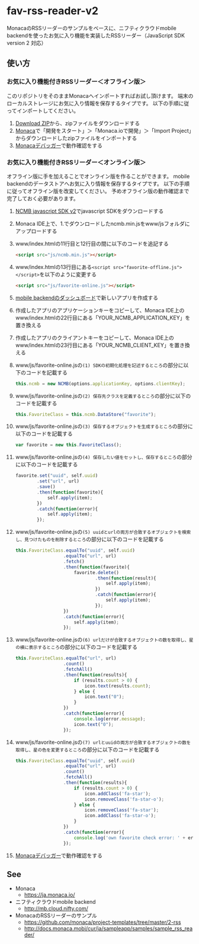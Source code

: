 # fav-rss-reader-v2
MonacaのRSSリーダーのサンプルをベースに、ニフティクラウドmobile backendを使ったお気に入り機能を実装したRSSリーダー（JavaScript SDK version 2 対応）

## 使い方

### お気に入り機能付きRSSリーダー＜オフライン版＞

このリポジトリをそのままMonacaへインポートすればお試し頂けます。
端末のローカルストレージにお気に入り情報を保存するタイプです。
以下の手順に従ってインポートしてください。

1. [Download ZIP](https://github.com/ndyuya/fav-rss-reader-v2/archive/master.zip)から、zipファイルをダウンロードする
1. [Monaca](https://ja.monaca.io/)で「開発をスタート」＞「Monaca.ioで開発」＞「Import Project」からダウンロードしたzipファイルをインポートする
1. [Monacaデバッガー](http://ja.monaca.io/debugger.html)で動作確認をする

### お気に入り機能付きRSSリーダー＜オンライン版＞

オフライン版に手を加えることでオンライン版を作ることができます。
mobile backendのデータストアへお気に入り情報を保存するタイプです。
以下の手順に従ってオフライン版を改変してください。
予めオフライン版の動作確認まで完了しておく必要があります。

1. [NCMB javascript SDK v2](https://github.com/NIFTYCloud-mbaas/ncmb_js/releases)でjavascript SDKをダウンロードする
1. Monaca IDE上で、1.でダウンロードしたncmb.min.jsをwww/jsフォルダにアップロードする
1. www/index.htmlの11行目と12行目の間に以下のコードを追記する
    ```html
    <script src="js/ncmb.min.js"></script>
    ```

1. www/index.htmlの13行目にある`<script src="favorite-offline.js"></script>`を以下のように変更する
    ```html
    <script src="js/favorite-online.js"></script>
    ```

1. [mobile backendのダッシュボード](https://console.mb.cloud.nifty.com/)で新しいアプリを作成する
1. 作成したアプリのアプリケーションキーをコピーして、Monaca IDE上のwww/index.htmlの22行目にある「YOUR_NCMB_APPLICATION_KEY」を置き換える
1. 作成したアプリのクライアントキーをコピーして、Monaca IDE上のwww/index.htmlの23行目にある「YOUR_NCMB_CLIENT_KEY」を置き換える
1. www/js/favorite-online.jsの`(1) SDKの初期化処理を記述するところ`の部分に以下のコードを記載する
    ```javascript
    this.ncmb = new NCMB(options.applicationKey, options.clientKey);
    ```

1. www/js/favorite-online.jsの`(2) 保存先クラスを定義するところ`の部分に以下のコードを記載する
    ```javascript
    this.FavoriteClass = this.ncmb.DataStore("favorite");
    ```

1. www/js/favorite-online.jsの`(3) 保存するオブジェクトを生成するところ`の部分に以下のコードを記載する
    ```javascript
    var favorite = new this.FavoriteClass();
    ```

1. www/js/favorite-online.jsの`(4) 保存したい値をセットし、保存するところ`の部分に以下のコードを記載する
    ```javascript
    favorite.set("uuid", self.uuid)
            .set("url", url)
            .save()
            .then(function(favorite){
                self.apply(item);
            })
            .catch(function(error){
                self.apply(item);
            });
    ```

1. www/js/favorite-online.jsの`(5) uuidとurlの両方が合致するオブジェクトを検索し、見つけたものを削除するところ`の部分に以下のコードを記載する
    ```javascript
    this.FavoriteClass.equalTo("uuid", self.uuid)
                      .equalTo("url", url)
                      .fetch()
                      .then(function(favorite){
                          favorite.delete()
                                  .then(function(result){
                                      self.apply(item);
                                  })
                                  .catch(function(error){
                                      self.apply(item);
                                  });
                      })
                      .catch(function(error){
                          self.apply(item);
                      });
    ```

1. www/js/favorite-online.jsの`(6) urlだけが合致するオブジェクトの数を取得し、星の横に表示するところ`の部分に以下のコードを記載する
    ```javascript
    this.FavoriteClass.equalTo("url", url)
                      .count()
                      .fetchAll()
                      .then(function(results){
                          if (results.count > 0) {
                              icon.text(results.count);
                          } else {
                              icon.text("0");
                          }
                      })
                      .catch(function(error){
                          console.log(error.message);
                          icon.text("0");
                      });
    ```

1. www/js/favorite-online.jsの`(7) urlとuuidの両方が合致するオブジェクトの数を取得し、星の色を変更するところ`の部分に以下のコードを記載する
    ```javascript
    this.FavoriteClass.equalTo("uuid", self.uuid)
                      .equalTo("url", url)
                      .count()
                      .fetchAll()
                      .then(function(results){
                          if (results.count > 0) {
                              icon.addClass('fa-star');
                              icon.removeClass('fa-star-o');
                          } else {
                              icon.removeClass('fa-star');
                              icon.addClass('fa-star-o');
                          }
                      })
                      .catch(function(error){
                          console.log('own favorite check error: ' + error.message);
                      });
    ```

1. [Monacaデバッガー](http://ja.monaca.io/debugger.html)で動作確認をする

## See

* Monaca
  * https://ja.monaca.io/
* ニフティクラウドmobile backend
  * http://mb.cloud.nifty.com/
* MonacaのRSSリーダーのサンプル
  * https://github.com/monaca/project-templates/tree/master/2-rss
  * http://docs.monaca.mobi/cur/ja/sampleapp/samples/sample_rss_reader/

